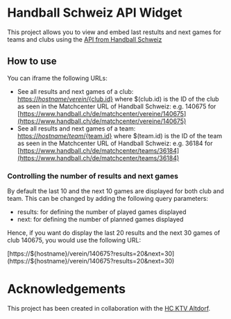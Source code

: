 # Handball Schweiz API Widget

This project allows you to view and embed last restults and next games for teams and clubs using the [API from Handball Schweiz](https://www.handball.ch/media/1845/vat-anleitung-dataservice_de.pdf)

## How to use

You can iframe the following URLs:

- See all results and next games of a club: [https://${hostname}/verein/${club.id}](https://${hostname}/verein/140675) where $(club.id) is the ID of the club as seen in the Matchcenter URL of Handball Schweiz: e.g. 140675 for [https://www.handball.ch/de/matchcenter/vereine/140675](https://www.handball.ch/de/matchcenter/vereine/140675)
- See all results and next games of a team: [https://${hostname}/team/${team.id}](https://${hostname}/team/36184) where $(team.id) is the ID of the team as seen in the Matchcenter URL of Handball Schweiz: e.g. 36184 for [https://www.handball.ch/de/matchcenter/teams/36184](https://www.handball.ch/de/matchcenter/teams/36184)

### Controlling the number of results and next games

By default the last 10 and the next 10 games are displayed for both club and team. This can be changed by adding the following query parameters:

- results: for defining the number of played games displayed
- next: for defining the number of planned games displayed

Hence, if you want do display the last 20 results and the next 30 games of club 140675, you would use the following URL:

[https://${hostname}/verein/140675?results=20&next=30](https://${hostname}/verein/140675?results=20&next=30)


# Acknowledgements

This project has been created in collaboration with the [HC KTV Altdorf](https://hc-ktv-altdorf.ch/).
